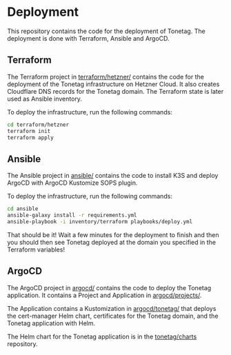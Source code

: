 # Deployment
This repository contains the code for the deployment of Tonetag. The deployment is done with Terraform, Ansible and ArgoCD.  

## Terraform
The Terraform project in [terraform/hetzner/](./terraform/hetzner/) contains the code for the deployment of the Tonetag infrastructure on Hetzner Cloud. It also creates Cloudflare DNS records for the Tonetag domain.
The Terraform state is later used as Ansible inventory.  

To deploy the infrastructure, run the following commands:
```bash
cd terraform/hetzner
terraform init
terraform apply
```

## Ansible
The Ansible project in [ansible/](./ansible/) contains the code to install K3S and deploy ArgoCD with ArgoCD Kustomize SOPS plugin.  

To deploy the infrastructure, run the following commands:
```bash
cd ansible
ansible-galaxy install -r requirements.yml
ansible-playbook -i inventory/terraform playbooks/deploy.yml
```

That should be it! Wait a few minutes for the deployment to finish and then you should then see Tonetag deployed at the domain you specified in the Terraform variables!  

## ArgoCD
The ArgoCD project in [argocd/](./argocd/) contains the code to deploy the Tonetag application. It contains a Project and Application in [argocd/projects/](./argocd/projects/).  

The Application contains a Kustomization in [argocd/tonetag/](./argocd/tonetag/) that deploys the cert-manager Helm chart, certificates for the Tonetag domain, and the Tonetag application with Helm.  

The Helm chart for the Tonetag application is in the [tonetag/charts](https://github.com/tonetag/charts) repository.  